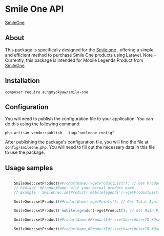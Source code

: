 # Smile One API
[SmileOne](https://www.smile.one/)
## About
This package is specifically designed for the [Smile.one](https://www.smile.one/) , offering a simple and efficient method to purchase Smile One products using Laravel.
Note - Currently, this package is intended for Mobile Legends Product from [SmileOne](https://www.smile.one/)
## Installation
```shel
composer require aungmyokyaw/smile-one
```
## Configuration
You will need to publish the configuration file to your application. You can do this using the following command:
```shel
php artisan vendor:publish --tag="smileone-config"
```
After publishing the package's configuration file, you will find the file at `config/smileone.php`. You will need to fill out the necessary data in this file to use the package.
## Usage samples
```php

    SmileOne::setProduct(#ProductName)->getProductList(); // Get Product Points List
    // Replace '#ProductName' with your actual product name.
    // Example : SmileOne::setProduct('mobilelegends')->getProductList();
    
    SmileOne::setProduct(#ProductName)->getPoints(); // Get Total Available SmilePoints With Product
    
    SmileOne::setProduct('mobilelegends')->getProduct(); // Get Main Product
      
    SmileOne::setProduct(#ProductName,#ProductId)->setUser(#UserID,#UserZoneID)->checkProductPoints(); // Check Points with User ID
      
    SmileOne::setProduct(#ProductName,#ProductId)->setUser(#UserID,#UserZoneID)->purchase(); // Product Purchase

```
